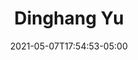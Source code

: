 ---
title: "Dinghang Yu"
date: 2021-05-07T17:54:53-05:00
image : "/images/speakers/dinghang-yu.jpg"
designation : ""
country: ""
twitter: ""
linkedin: ""
github: ""
year: "2020"
---